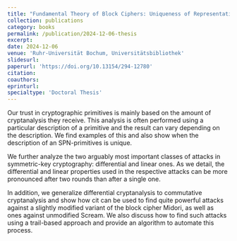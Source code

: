 ```yaml
---
title: "Fundamental Theory of Block Ciphers: Uniqueness of Representation and Implications"
collection: publications
category: books
permalink: /publication/2024-12-06-thesis
excerpt: 
date: 2024-12-06
venue: 'Ruhr-Universität Bochum, Universitätsbibliothek'
slidesurl: 
paperurl: 'https://doi.org/10.13154/294-12780'
citation: 
coauthors: 
eprinturl: 
specialtype: 'Doctoral Thesis'
---
```


Our trust in cryptographic primitives is mainly based on the amount of cryptanalysis they receive. This analysis is often performed using a particular description of a primitive and the result can vary depending on the description. We find examples of this and also show when the description of an SPN-primitives is unique.

We further analyze the two arguably most important classes of attacks in symmetric-key cryptography: differential and linear ones. As we detail, the differential and linear properties used in the respective attacks can be more pronounced after two rounds than after a single one.

In addition, we generalize differential cryptanalysis to commutative cryptanalysis and show how cit can be used to find quite powerful attacks against a slightly modified variant of the block cipher Midori, as well as ones against unmodified Scream. We also discuss how to find such attacks using a trail-based approach and provide an algorithm to automate this process.

